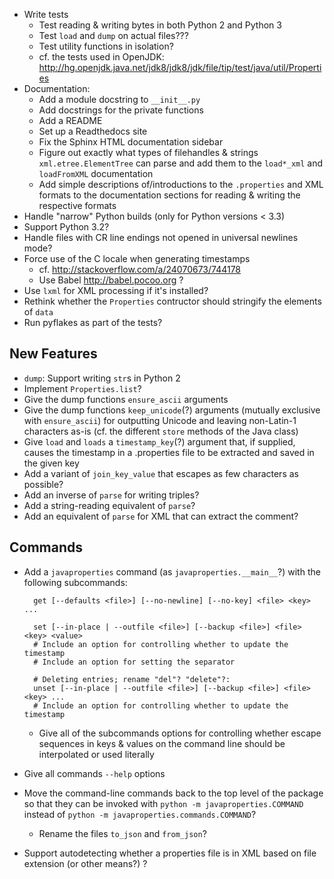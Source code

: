 - Write tests
    - Test reading & writing bytes in both Python 2 and Python 3
    - Test `load` and `dump` on actual files???
    - Test utility functions in isolation?
    - cf. the tests used in OpenJDK: <http://hg.openjdk.java.net/jdk8/jdk8/jdk/file/tip/test/java/util/Properties>
- Documentation:
    - Add a module docstring to `__init__.py`
    - Add docstrings for the private functions
    - Add a README
    - Set up a Readthedocs site
    - Fix the Sphinx HTML documentation sidebar
    - Figure out exactly what types of filehandles & strings
      `xml.etree.ElementTree` can parse and add them to the `load*_xml` and
      `loadFromXML` documentation
    - Add simple descriptions of/introductions to the `.properties` and XML
      formats to the documentation sections for reading & writing the
      respective formats
- Handle "narrow" Python builds (only for Python versions < 3.3)
- Support Python 3.2?
- Handle files with CR line endings not opened in universal newlines mode?
- Force use of the C locale when generating timestamps
    - cf. <http://stackoverflow.com/a/24070673/744178>
    - Use Babel <http://babel.pocoo.org> ?
- Use `lxml` for XML processing if it's installed?
- Rethink whether the `Properties` contructor should stringify the elements of
  `data`
- Run pyflakes as part of the tests?

New Features
------------
- `dump`: Support writing `str`s in Python 2
- Implement `Properties.list`?
- Give the dump functions `ensure_ascii` arguments
- Give the dump functions `keep_unicode`(?) arguments (mutually exclusive with
  `ensure_ascii`) for outputting Unicode and leaving non-Latin-1 characters
  as-is  (cf. the different `store` methods of the Java class)
- Give `load` and `loads` a `timestamp_key`(?) argument that, if supplied,
  causes the timestamp in a .properties file to be extracted and saved in the
  given key
- Add a variant of `join_key_value` that escapes as few characters as possible?
- Add an inverse of `parse` for writing triples?
- Add a string-reading equivalent of `parse`?
- Add an equivalent of `parse` for XML that can extract the comment?

Commands
--------
- Add a `javaproperties` command (as `javaproperties.__main__`?) with the
  following subcommands:

        get [--defaults <file>] [--no-newline] [--no-key] <file> <key> ...

        set [--in-place | --outfile <file>] [--backup <file>] <file> <key> <value>
        # Include an option for controlling whether to update the timestamp
        # Include an option for setting the separator

        # Deleting entries; rename "del"? "delete"?:
        unset [--in-place | --outfile <file>] [--backup <file>] <file> <key> ...
        # Include an option for controlling whether to update the timestamp

    - Give all of the subcommands options for controlling whether escape
      sequences in keys & values on the command line should be interpolated or
      used literally

- Give all commands `--help` options
- Move the command-line commands back to the top level of the package so that
  they can be invoked with `python -m javaproperties.COMMAND` instead of
  `python -m javaproperties.commands.COMMAND`?
    - Rename the files `to_json` and `from_json`?
- Support autodetecting whether a properties file is in XML based on file
  extension (or other means?) ?
